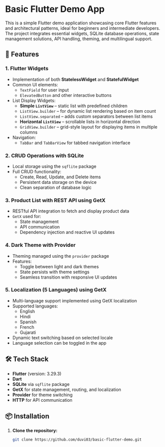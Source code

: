 # **Basic Flutter Demo App**

This is a simple Flutter demo application showcasing core Flutter features and architectural patterns, ideal for beginners and intermediate developers. The project integrates essential widgets, SQLite database operations, state management solutions, API handling, theming, and multilingual support.

## 🚀 Features

### 1. **Flutter Widgets**
- Implementation of both **StatelessWidget** and **StatefulWidget**
- Common UI elements:
  - `TextField` for user input
  - `ElevatedButton` and other interactive buttons
- List Display Widgets:
  - **Simple `ListView`** – static list with predefined children
  - `ListView.builder` – for dynamic list rendering based on item count
  - `ListView.separated` – adds custom separators between list items
  - **Horizontal `ListView`** – scrollable lists in horizontal direction
  - `GridView.builder` – grid-style layout for displaying items in multiple columns
- Navigation:
  - `TabBar` and `TabBarView` for tabbed navigation interface

### 2. **CRUD Operations with SQLite**
- Local storage using the `sqflite` package
- Full CRUD functionality:
  - Create, Read, Update, and Delete items
  - Persistent data storage on the device
  - Clean separation of database logic

### 3. **Product List with REST API using GetX**
- RESTful API integration to fetch and display product data
- `GetX` used for:
  - State management
  - API communication
  - Dependency injection and reactive UI updates

### 4. **Dark Theme with Provider**
- Theming managed using the `provider` package
- Features:
  - Toggle between light and dark themes
  - State persists with theme settings
  - Seamless transition with responsive UI updates

### 5. **Localization (5 Languages) using GetX**
- Multi-language support implemented using GetX localization
- Supported languages:
  - English
  - Hindi
  - Spanish
  - French
  - Gujarati
- Dynamic text switching based on selected locale
- Language selection can be toggled in the app

## 🛠️ Tech Stack

- **Flutter** (version: 3.29.3)
- **Dart**
- **SQLite** via `sqflite` package
- **GetX** for state management, routing, and localization
- **Provider** for theme switching
- **HTTP** for API communication

## 📦 Installation

1. **Clone the repository:**
   ```bash
   git clone https://github.com/duvi03/basic-flutter-demo.git
